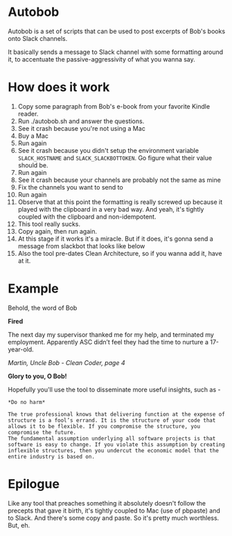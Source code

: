 # Autobob
Autobob is a set of scripts that can be used to post excerpts of Bob's books onto Slack channels.

It basically sends a message to Slack channel with some formatting around it, to accentuate the passive-aggressivity of what you wanna say.

# How does it work

1) Copy some paragraph from Bob's e-book from your favorite Kindle reader.
2) Run ./autobob.sh and answer the questions.
3) See it crash because you're not using a Mac
4) Buy a Mac
5) Run again
6) See it crash because you didn't setup the environment variable `SLACK_HOSTNAME` and `SLACK_SLACKBOTTOKEN`. Go figure what their value should be.
7) Run again
8) See it crash because your channels are probably not the same as mine
9) Fix the channels you want to send to
10) Run again
11) Observe that at this point the formatting is really screwed up because it played with the clipboard in a very bad way. And yeah, it's tightly coupled with the clipboard and non-idempotent.
12) This tool really sucks.
13) Copy again, then run again.
14) At this stage if it works it's a miracle. But if it does, it's gonna send a message from slackbot that looks like below
15) Also the tool pre-dates Clean Architecture, so if you wanna add it, have at it.

# Example

Behold, the word of Bob

**Fired**

The next day my supervisor thanked me for my help, and terminated my employment. Apparently ASC didn’t feel they had the time to nurture a  17-year-old.

_Martin, Uncle Bob - Clean Coder, page 4_

**Glory to you, O Bob!**



Hopefully you'll use the tool to disseminate more useful insights, such as -

```
*Do no harm*

The true professional knows that delivering function at the expense of structure is a fool’s errand. It is the structure of your code that allows it to be flexible. If you compromise the structure, you compromise the future.
The fundamental assumption underlying all software projects is that software is easy to change. If you violate this assumption by creating inflexible structures, then you undercut the economic model that the entire industry is based on.
```

# Epilogue

Like any tool that preaches something it absolutely doesn't follow the precepts that gave it birth, it's tightly coupled to Mac (use of pbpaste) and to Slack. And there's some copy and paste. So it's pretty much worthless. But, eh.
